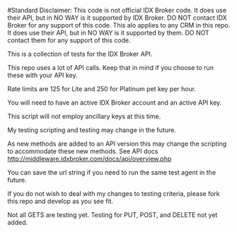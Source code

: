#Standard Disclaimer: 
This code is not official IDX Broker code. It does use their API, but in NO WAY is it supported by IDX Broker. DO NOT contact IDX Broker for any support of this code. This alo applies to any CRM in this repo. It does use their API, but in NO WAY is it supported by them. DO NOT contact them for any support of this code.

This is a collection of tests for the IDX Broker API.

This repo uses a lot of API calls. Keep that in mind if you choose to run these with your API key.

Rate limits are 125 for Lite and 250 for Platinum pet key per hour.

You will need to have an active IDX Broker account and an active API key.

This script will not employ ancillary keys at this time.

My testing scripting and testing may change in the future.

As new methods are added to an API version this may change the scripting to accommodate these new methods. See API docs http://middleware.idxbroker.com/docs/api/overview.php

You can save the url string if you need to run the same test agent in the future.

If you do not wish to deal with my changes to testing criteria, please fork this repo and develop as you see fit.

Not all GETS are testing yet.
Testing for PUT, POST, and DELETE not yet added.

